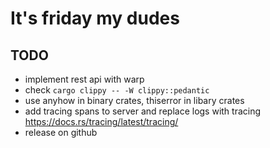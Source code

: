 # It's friday my dudes

## TODO

- implement rest api with warp
- check `cargo clippy -- -W clippy::pedantic`
- use anyhow in binary crates, thiserror in libary crates
- add tracing spans to server and replace logs with tracing <https://docs.rs/tracing/latest/tracing/>
- release on github
